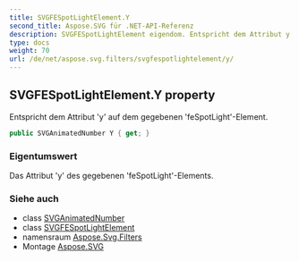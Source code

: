```yaml
---
title: SVGFESpotLightElement.Y
second_title: Aspose.SVG für .NET-API-Referenz
description: SVGFESpotLightElement eigendom. Entspricht dem Attribut y auf dem gegebenen feSpotLightElement.
type: docs
weight: 70
url: /de/net/aspose.svg.filters/svgfespotlightelement/y/
---
```

## SVGFESpotLightElement.Y property

Entspricht dem Attribut 'y' auf dem gegebenen 'feSpotLight'-Element.

```csharp
public SVGAnimatedNumber Y { get; }
```

### Eigentumswert

Das Attribut 'y' des gegebenen 'feSpotLight'-Elements.

### Siehe auch

* class [SVGAnimatedNumber](../../../aspose.svg.datatypes/svganimatednumber/)
* class [SVGFESpotLightElement](../)
* namensraum [Aspose.Svg.Filters](../../svgfespotlightelement/)
* Montage [Aspose.SVG](../../../)


